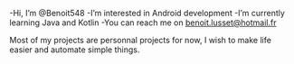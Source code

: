 -Hi, I’m @Benoit548
-I’m interested in Android development
-I’m currently learning Java and Kotlin
-You can reach me on benoit.lusset@hotmail.fr

Most of my projects are personnal projects for now, I wish to make life easier and automate simple things.
